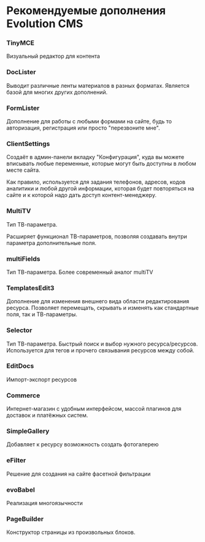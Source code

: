 # Рекомендуемые дополнения Evolution CMS #



### TinyMCE ###
Визуальный редактор для контента 

### DocLister ###
Выводит различные ленты материалов в разных форматах. Является базой для многих других дополнений.

### FormLister ###
Дополнение для работы с любыми формами на сайте, будь то авторизация, регистрация или просто "перезвоните мне".

### ClientSettings ###
Создаёт в админ-панели вкладку "Конфигурация", куда вы можете вписывать любые переменные, которые могут быть доступны в любом месте сайта.

Как правило, используется для задания телефонов, адресов, кодов аналитики и любой другой информации, которая будет повторяться на сайте и к которой надо дать доступ контент-менеджеру.

### MultiTV ###
Тип ТВ-параметра.

Расширяет функционал ТВ-параметров, позволяя создавать внутри параметра дополнительные поля.

### multiFields ###
Тип ТВ-параметра.
Более современный аналог multiTV

### TemplatesEdit3 ###
Дополнение для изменения внешнего вида области редактирования ресурса. Позволяет перемещать, скрывать и изменять как стандартные поля, так и ТВ-параметры.

### Selector ###
Тип ТВ-параметра.
Быстрый поиск и выбор нужного ресурса/ресурсов. Используется для тегов и прочего связывания ресурсов между собой.

### EditDocs ###
Импорт-экспорт ресурсов

### Commerce ###
Интернет-магазин с удобным интерфейсом, массой плагинов для доставок и платёжных систем.

### SimpleGallery ###
Добавляет к ресурсу возможность создать фотогалерею

### eFilter ###
Решение для создания на сайте фасетной фильтрации

### evoBabel ###
Реализация многоязычности

### PageBuilder ###
Конструктор страницы из произвольных блоков.



